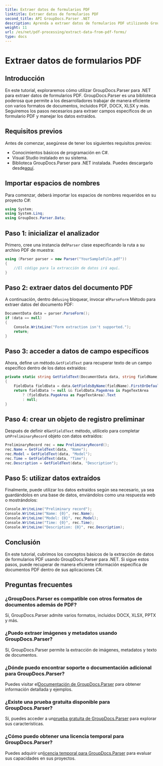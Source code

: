 ```yaml
---
title: Extraer datos de formularios PDF
linktitle: Extraer datos de formularios PDF
second_title: API GroupDocs.Parser .NET
description: Aprenda a extraer datos de formularios PDF utilizando GroupDocs.Parser para .NET. Guía paso a paso con ejemplos de código y preguntas frecuentes.
weight: 11
url: /es/net/pdf-processing/extract-data-from-pdf-forms/
type: docs
---
```

# Extraer datos de formularios PDF

## Introducción
En este tutorial, exploraremos cómo utilizar GroupDocs.Parser para .NET para extraer datos de formularios PDF. GroupDocs.Parser es una biblioteca poderosa que permite a los desarrolladores trabajar de manera eficiente con varios formatos de documentos, incluidos PDF, DOCX, XLSX y más. Seguiremos los pasos necesarios para extraer campos específicos de un formulario PDF y manejar los datos extraídos.
## Requisitos previos
Antes de comenzar, asegúrese de tener los siguientes requisitos previos:
- Conocimientos básicos de programación en C#.
- Visual Studio instalado en su sistema.
- Biblioteca GroupDocs.Parser para .NET instalada. Puedes descargarlo desde[aquí](https://releases.groupdocs.com/parser/net/).

## Importar espacios de nombres
Para comenzar, deberá importar los espacios de nombres requeridos en su proyecto C#:
```csharp
using System;
using System.Linq;
using GroupDocs.Parser.Data;
```
## Paso 1: inicializar el analizador
 Primero, cree una instancia del`Parser` clase especificando la ruta a su archivo PDF de muestra:
```csharp
using (Parser parser = new Parser("YourSampleFile.pdf"))
{
    //El código para la extracción de datos irá aquí.
}
```
## Paso 2: extraer datos del documento PDF
 A continuación, dentro del`using` bloquear, invocar el`ParseForm` Método para extraer datos del documento PDF:
```csharp
DocumentData data = parser.ParseForm();
if (data == null)
{
    Console.WriteLine("Form extraction isn't supported.");
    return;
}
```
## Paso 3: acceder a datos de campo específicos
 Ahora, define un método.`GetFieldText` para recuperar texto de un campo específico dentro de los datos extraídos:
```csharp
private static string GetFieldText(DocumentData data, string fieldName)
{
    FieldData fieldData = data.GetFieldsByName(fieldName).FirstOrDefault();
    return fieldData != null && fieldData.PageArea is PageTextArea
        ? (fieldData.PageArea as PageTextArea).Text
        : null;
}
```
## Paso 4: crear un objeto de registro preliminar
 Después de definir el`GetFieldText` método, utilícelo para completar un`PreliminaryRecord` objeto con datos extraídos:
```csharp
PreliminaryRecord rec = new PreliminaryRecord();
rec.Name = GetFieldText(data, "Name");
rec.Model = GetFieldText(data, "Model");
rec.Time = GetFieldText(data, "Time");
rec.Description = GetFieldText(data, "Description");
```
## Paso 5: utilizar datos extraídos
Finalmente, puede utilizar los datos extraídos según sea necesario, ya sea guardándolos en una base de datos, enviándolos como una respuesta web o mostrándolos:
```csharp
Console.WriteLine("Preliminary record");
Console.WriteLine("Name: {0}", rec.Name);
Console.WriteLine("Model: {0}", rec.Model);
Console.WriteLine("Time: {0}", rec.Time);
Console.WriteLine("Description: {0}", rec.Description);
```

## Conclusión
En este tutorial, cubrimos los conceptos básicos de la extracción de datos de formularios PDF usando GroupDocs.Parser para .NET. Si sigue estos pasos, puede recuperar de manera eficiente información específica de documentos PDF dentro de sus aplicaciones C#.

## Preguntas frecuentes
### ¿GroupDocs.Parser es compatible con otros formatos de documentos además de PDF?
Sí, GroupDocs.Parser admite varios formatos, incluidos DOCX, XLSX, PPTX y más.
### ¿Puedo extraer imágenes y metadatos usando GroupDocs.Parser?
Sí, GroupDocs.Parser permite la extracción de imágenes, metadatos y texto de documentos.
### ¿Dónde puedo encontrar soporte o documentación adicional para GroupDocs.Parser?
 Puedes visitar el[Documentación de GroupDocs.Parser](https://tutorials.groupdocs.com/parser/net/) para obtener información detallada y ejemplos.
### ¿Existe una prueba gratuita disponible para GroupDocs.Parser?
 Sí, puedes acceder a un[prueba gratuita de GroupDocs.Parser](https://releases.groupdocs.com/) para explorar sus características.
### ¿Cómo puedo obtener una licencia temporal para GroupDocs.Parser?
 Puedes adquirir un[licencia temporal para GroupDocs.Parser](https://purchase.groupdocs.com/temporary-license/) para evaluar sus capacidades en sus proyectos.